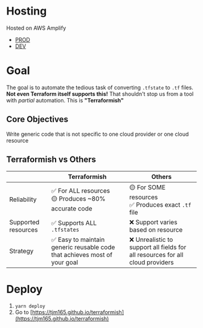 # Hosting

Hosted on AWS Amplify

- [PROD](https://master.d330gurt4y4vlq.amplifyapp.com/)
- [DEV](https://dev.d330gurt4y4vlq.amplifyapp.com/)

# Goal

The goal is to automate the tedious task of converting `.tfstate` to `.tf` files. **Not even Terraform itself supports this!** That shouldn't stop us from a tool with _partial_ automation. This is **"Terraformish"**

## Core Objectives

Write generic code that is not specific to one cloud provider or one cloud resource

## Terraformish vs Others

|                     | Terraformish                                                              | Others                                                                         |
| ------------------- | ------------------------------------------------------------------------- | ------------------------------------------------------------------------------ |
| Reliability         | ✅ For ALL resources <br/> 🟡 Produces ~80% accurate code                 | 🟡 For SOME resources <br/> ✅ Produces exact `.tf` file                       |
| Supported resources | ✅ Supports ALL `.tfstates`                                               | ❌ Support varies based on resource                                            |
| Strategy            | ✅ Easy to maintain generic reusable code that achieves most of your goal | ❌ Unrealistic to support all fields for all resources for all cloud providers |

# Deploy

1. `yarn deploy`
1. Go to [https://tjm165.github.io/terraformish](https://tjm165.github.io/terraformish)

